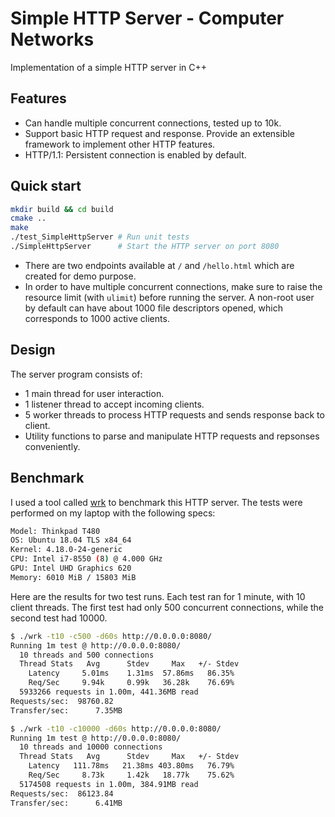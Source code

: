 # Simple HTTP Server - Computer Networks

Implementation of a simple HTTP server in C++

## Features

- Can handle multiple concurrent connections, tested up to 10k.
- Support basic HTTP request and response. Provide an extensible framework to implement other HTTP features.
- HTTP/1.1: Persistent connection is enabled by default.

## Quick start

```bash
mkdir build && cd build
cmake ..
make
./test_SimpleHttpServer # Run unit tests
./SimpleHttpServer      # Start the HTTP server on port 8080
```

- There are two endpoints available at `/` and `/hello.html` which are created for demo purpose.
- In order to have multiple concurrent connections, make sure to raise the resource limit (with `ulimit`) before running the server. A non-root user by default can have about 1000 file descriptors opened, which corresponds to 1000 active clients.

## Design

The server program consists of:

- 1 main thread for user interaction.
- 1 listener thread to accept incoming clients.
- 5 worker threads to process HTTP requests and sends response back to client.
- Utility functions to parse and manipulate HTTP requests and repsonses conveniently.

## Benchmark

I used a tool called [wrk](https://github.com/wg/wrk) to benchmark this HTTP server. The tests were performed on my laptop with the following specs:

```bash
Model: Thinkpad T480
OS: Ubuntu 18.04 TLS x84_64
Kernel: 4.18.0-24-generic
CPU: Intel i7-8550 (8) @ 4.000 GHz
GPU: Intel UHD Graphics 620
Memory: 6010 MiB / 15803 MiB
```

Here are the results for two test runs. Each test ran for 1 minute, with 10 client threads. The first test had only 500 concurrent connections, while the second test had 10000.

```bash
$ ./wrk -t10 -c500 -d60s http://0.0.0.0:8080/
Running 1m test @ http://0.0.0.0:8080/
  10 threads and 500 connections
  Thread Stats   Avg      Stdev     Max   +/- Stdev
    Latency     5.01ms    1.31ms  57.86ms   86.35%
    Req/Sec     9.94k     0.99k   36.28k    76.69%
  5933266 requests in 1.00m, 441.36MB read
Requests/sec:  98760.82
Transfer/sec:      7.35MB
```

```bash
$ ./wrk -t10 -c10000 -d60s http://0.0.0.0:8080/
Running 1m test @ http://0.0.0.0:8080/
  10 threads and 10000 connections
  Thread Stats   Avg      Stdev     Max   +/- Stdev
    Latency   111.78ms   21.38ms 403.80ms   76.79%
    Req/Sec     8.73k     1.42k   18.77k    75.62%
  5174508 requests in 1.00m, 384.91MB read
Requests/sec:  86123.84
Transfer/sec:      6.41MB

```

